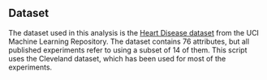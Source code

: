 
## Dataset

The dataset used in this analysis is the [Heart Disease dataset](https://archive.ics.uci.edu/ml/datasets/heart+disease) from the UCI Machine Learning Repository. The dataset contains 76 attributes, but all published experiments refer to using a subset of 14 of them. This script uses the Cleveland dataset, which has been used for most of the experiments.
